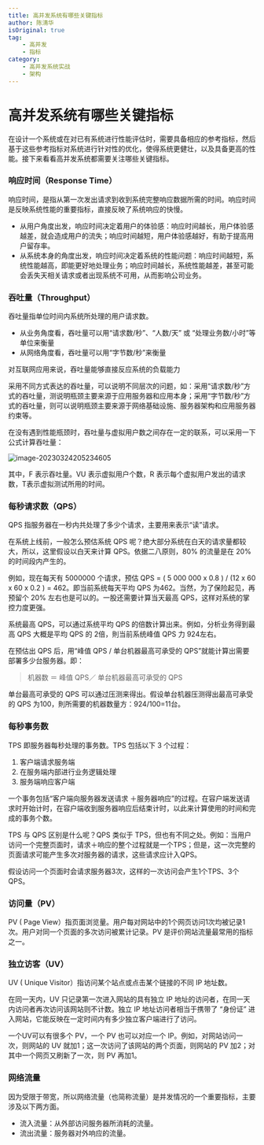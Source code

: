 ```yaml
---
title: 高并发系统有哪些关键指标
author: 陈清华
isOriginal: true
tag: 
    - 高并发
    - 指标
category:
    - 高并发系统实战
    - 架构
---
```


# 高并发系统有哪些关键指标

在设计一个系统或在对已有系统进行性能评估时，需要具备相应的参考指标，然后基于这些参考指标对系统进行针对性的优化，使得系统更健壮，以及具备更高的性能。接下来看看高并发系统都需要关注哪些关键指标。

### 响应时间（Response Time）

响应时间，是指从第一次发出请求到收到系统完整响应数据所需的时间。响应时间是反映系统性能的重要指标，直接反映了系统响应的快慢。

- 从用户角度出发，响应时间决定着用户的体验感：响应时间越长，用户体验感越差，就会造成用户的流失；响应时间越短，用户体验感越好，有助于提高用户留存率。
- 从系统本身的角度出发，响应时间决定着系统的性能问题：响应时间越短，系统性能越高，即能更好地处理业务；响应时间越长，系统性能越差，甚至可能会丢失天相关请求或者出现系统不可用，从而影响公司业务。

### 吞吐量（Throughput）

吞吐量指单位时间内系统所处理的用户请求数。

- 从业务角度看，吞吐量可以用“请求数/秒”、“人数/天” 或 “处理业务数/小时”等单位来衡量
- 从网络角度看，吞吐量可以用“字节数/秒”来衡量

对互联网应用来说，吞吐量能够直接反应系统的负载能力

采用不同方式表达的吞吐量，可以说明不同层次的问题，如：采用“请求数/秒”方式的吞吐量，测说明瓶颈主要来源于应用服务器和应用本身；采用“字节数/秒”方式的吞吐量，则可以说明瓶颈主要来源于网络基础设施、服务器架构和应用服务器约束等。

在没有遇到性能瓶颈时，吞吐量与虚拟用户数之间存在一定的联系，可以采用一下公式计算吞吐量：

![image-20230324205234605](http://dean-imgsubmit.oss-cn-beijing.aliyuncs.com/note/image-20230324205234605.png)

其中，F 表示吞吐量。VU 表示虚拟用户个数，R 表示每个虚拟用户发出的请求数，T表示虚拟测试所用的时间。

### 每秒请求数（QPS）

QPS 指服务器在一秒内共处理了多少个请求，主要用来表示“读”请求。

在系统上线前，一般怎么预估系统 QPS 呢？绝大部分系统在白天的请求量都较大，所以，这里假设以白天来计算 QPS。依据二八原则，80% 的流量是在 20% 的时间段内产生的。

例如，现在每天有 5000000 个请求，预估 QPS = ( 5 000 000 x 0.8 ) / (12 x 60 x 60 x 0.2 ) = 462。即当前系统每天平均 QPS 为462。当然，为了保险起见，再预留个 20% 左右也是可以的。一股还需要计算当天最高 QPS，这样对系统的掌控力度更强。

系统最高 QPS，可以通过系统平均 QPS 的倍数计算出来。例如，分析业务得到最高 QPS 大概是平均 QPS 的 2倍，則当前系统峰值 QPS 力 924左右。

在预估出 QPS 后，用“峰值 QPS / 单台机器最高可承受的 QPS”就能计算出需要部署多少台服务器。即：

> 机器数 ＝ 峰值 QPS／ 单台机器最高可承受的 QPS

单台最高可承受的 QPS 可以通过压测来得出。假设单台机器压测得出最高可承受的 QPS 为100，則所需要的机器数量方：924/100=11台。

### 每秒事务数

TPS 即服务器每秒处理的事务数。TPS 包括以下 3 个过程：

1. 客户端请求服务端
2. 在服务端内部进行业务逻辑处理
3. 服务端响应客户端

一个事务包括“客户端向服务器发送请求 ＋服务器响应”的过程。在容户端发送请求时开始计时，在容户端收到服务器响应后结束计时，以此来计算使用的时间和完成的事务个数。

TPS 与 QPS 区别是什么呢？QPS 类似于 TPS，但也有不同之处。例如：当用户访问一个完整页面时，请求＋响应的整个过程就是一个TPS；但是，这一次完整的页面请求可能产生多次对服务器的请求，这些请求应计入QPS。

假设访问一个页面时会请求服务器3次，这样的一次访问会产生1个TPS、3个QPS。

### 访问量（PV）

PV ( Page View）指页面浏览量。用户每对网站中的1个网页访问1次均被记录1次。用户对同一个页面的多次访问被累计记录。PV 是评价网站流量最常用的指标之一。

### 独立访客（UV）

UV ( Unique Visitor）指访问某个站点或点击某个链接的不同 IP 地址数。

在同一天内，UV 只记录第一次进入网站的具有独立 IP 地址的访问者，在同一天内访问者再次访问该网站则不计数。独立 IP 地址访问者相当于携带了 “身份证” 进入网站，它能反映在一定时间内有多少独立客户端进行了访问。

一个UV可以有很多个 PV，一个 PV 也可以对应一个 IP。例如，对网站访问一次，则网站的 UV 就加1；这一次访问了该网站的两个页面，则网站的 PV 加2；对其中一个网页又刷新了一次，则 PV 再加1。

### 网络流量

因为受限于带宽，所以网络流量（也简称流量）是并发情况的一个重要指标，主要涉及以下两方面。

- 流入流量：从外部访问服务器所消耗的流量。
- 流出流量：服务器对外响应的流量。